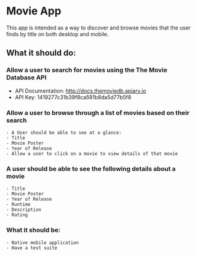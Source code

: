 # Movie App

This app is intended as a way to discover and browse movies that the user finds by title on both desktop and mobile.

## What it should do:

### Allow a user to search for movies using the The Movie Database API
- API Documentation: http://docs.themoviedb.apiary.io
- API Key:  1419277c31b39f8ca591b8da5d77b5f8

### Allow a user to browse through a list of movies based on their search
    - A User should be able to see at a glance:
    - Title
    - Movie Poster
    - Year of Release
    - Allow a user to click on a movie to view details of that movie
    
### A user should be able to see the following details about a movie
    - Title
    - Movie Poster
    - Year of Release
    - Runtime
    - Description
    - Rating
    
### What it should be:
    - Native mobile application
    - Have a test suite

